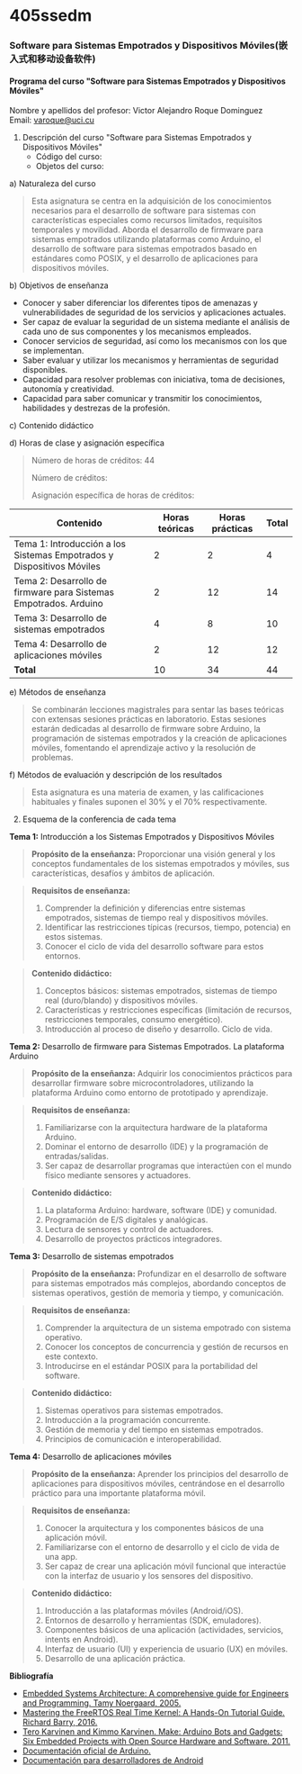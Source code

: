 # 405ssedm

### Software para Sistemas Empotrados y Dispositivos Móviles(嵌入式和移动设备软件)

#### Programa del curso "Software para Sistemas Empotrados y Dispositivos Móviles"

Nombre y apellidos del profesor: Victor Alejandro Roque Dominguez  
Email: <varoque@uci.cu>

1. Descripción del curso "Software para Sistemas Empotrados y Dispositivos Móviles"
   - Código del curso:
   - Objetos del curso:

a) Naturaleza del curso

>Esta asignatura se centra en la adquisición de los conocimientos necesarios para el desarrollo de software para sistemas con características especiales como recursos limitados, requisitos temporales y movilidad. Aborda el desarrollo de firmware para sistemas empotrados utilizando plataformas como Arduino, el desarrollo de software para sistemas empotrados basado en estándares como POSIX, y el desarrollo de aplicaciones para dispositivos móviles.

b) Objetivos de enseñanza

- Conocer y saber diferenciar los diferentes tipos de amenazas y vulnerabilidades de seguridad de los servicios y aplicaciones actuales.
- Ser capaz de evaluar la seguridad de un sistema mediante el análisis de cada uno de sus componentes y los mecanismos empleados.
- Conocer servicios de seguridad, así como los mecanismos con los que se implementan.
- Saber evaluar y utilizar los mecanismos y herramientas de seguridad disponibles.
- Capacidad para resolver problemas con iniciativa, toma de decisiones, autonomía y creatividad.
- Capacidad para saber comunicar y transmitir los conocimientos, habilidades y destrezas de la profesión.

c) Contenido didáctico

d) Horas de clase y asignación específica

>Número de horas de créditos: 44
>
>
>Número de créditos:
>
>Asignación específica de horas de créditos:

| **Contenido**                                                    | **Horas teóricas** | **Horas prácticas** | **Total**| 
| ------------------------------------------------------------ | -------------- | --------------- | ----- |
| Tema 1: Introducción a los Sistemas Empotrados y Dispositivos Móviles | 2              | 2               | 4     |
| Tema 2: Desarrollo de firmware para Sistemas Empotrados. Arduino | 2              | 12              | 14    |
| Tema 3: Desarrollo de sistemas empotrados                | 4              | 8               | 10    |
| Tema 4: Desarrollo de aplicaciones móviles               | 2              | 12              | 12    |
| **Total**                                                    | 10             | 34              | 44    |

e) Métodos de enseñanza

> Se combinarán lecciones magistrales para sentar las bases teóricas con extensas sesiones prácticas en laboratorio. Estas sesiones estarán dedicadas al desarrollo de firmware sobre Arduino, la programación de sistemas empotrados y la creación de aplicaciones móviles, fomentando el aprendizaje activo y la resolución de problemas.

f) Métodos de evaluación y descripción de los resultados

> Esta asignatura es una materia de examen, y las calificaciones habituales y finales suponen el 30% y el 70% respectivamente.

2. Esquema de la conferencia de cada tema

**Tema 1:** Introducción a los Sistemas Empotrados y Dispositivos Móviles

>**Propósito de la enseñanza:** Proporcionar una visión general y los conceptos fundamentales de los sistemas empotrados y móviles, sus características, desafíos y ámbitos de aplicación.

>**Requisitos de enseñanza:**
> 1. Comprender la definición y diferencias entre sistemas empotrados, sistemas de tiempo real y dispositivos móviles.
> 2. Identificar las restricciones típicas (recursos, tiempo, potencia) en estos sistemas.
> 3. Conocer el ciclo de vida del desarrollo software para estos entornos.

> **Contenido didáctico:**
> 1. Conceptos básicos: sistemas empotrados, sistemas de tiempo real (duro/blando) y dispositivos móviles.
> 2. Características y restricciones específicas (limitación de recursos, restricciones temporales, consumo energético).
> 3. Introducción al proceso de diseño y desarrollo. Ciclo de vida.

**Tema 2:** Desarrollo de firmware para Sistemas Empotrados. La plataforma Arduino

> **Propósito de la enseñanza:** Adquirir los conocimientos prácticos para desarrollar firmware sobre microcontroladores, utilizando la plataforma Arduino como entorno de prototipado y aprendizaje.

> **Requisitos de enseñanza:**
> 1. Familiarizarse con la arquitectura hardware de la plataforma Arduino.
> 2. Dominar el entorno de desarrollo (IDE) y la programación de entradas/salidas.
> 3. Ser capaz de desarrollar programas que interactúen con el mundo físico mediante sensores y actuadores.

> **Contenido didáctico:**
> 1. La plataforma Arduino: hardware, software (IDE) y comunidad.
> 2. Programación de E/S digitales y analógicas.
> 3. Lectura de sensores y control de actuadores.
> 4. Desarrollo de proyectos prácticos integradores.

**Tema 3:** Desarrollo de sistemas empotrados

> **Propósito de la enseñanza:** Profundizar en el desarrollo de software para sistemas empotrados más complejos, abordando conceptos de sistemas operativos, gestión de memoria y tiempo, y comunicación.

> **Requisitos de enseñanza:**
> 1. Comprender la arquitectura de un sistema empotrado con sistema operativo.
> 2. Conocer los conceptos de concurrencia y gestión de recursos en este contexto.
> 3. Introducirse en el estándar POSIX para la portabilidad del software.

> **Contenido didáctico:**
> 1. Sistemas operativos para sistemas empotrados.
> 2. Introducción a la programación concurrente.
> 3. Gestión de memoria y del tiempo en sistemas empotrados.
> 4. Principios de comunicación e interoperabilidad.

**Tema 4:** Desarrollo de aplicaciones móviles

> **Propósito de la enseñanza:** Aprender los principios del desarrollo de aplicaciones para dispositivos móviles, centrándose en el desarrollo práctico para una importante plataforma móvil.

> **Requisitos de enseñanza:**
> 1. Conocer la arquitectura y los componentes básicos de una aplicación móvil.
> 2. Familiarizarse con el entorno de desarrollo y el ciclo de vida de una app.
> 3. Ser capaz de crear una aplicación móvil funcional que interactúe con la interfaz de usuario y los sensores del dispositivo.

> **Contenido didáctico:**
> 1. Introducción a las plataformas móviles (Android/iOS).
> 2. Entornos de desarrollo y herramientas (SDK, emuladores).
> 3. Componentes básicos de una aplicación (actividades, servicios, intents en Android).
> 4. Interfaz de usuario (UI) y experiencia de usuario (UX) en móviles.
> 5. Desarrollo de una aplicación práctica.

**Bibliografía**

- [Embedded Systems Architecture: A comprehensive guide for Engineers and Programming. Tamy Noergaard, 2005.]()
- [Mastering the FreeRTOS Real Time Kernel: A Hands-On Tutorial Guide. Richard Barry, 2016.]()
- [Tero Karvinen and Kimmo Karvinen. Make: Arduino Bots and Gadgets: Six Embedded Projects with Open Source Hardware and Software. 2011.]()
- [Documentación oficial de Arduino.](https://docs.arduino.cc/)
- [Documentación para desarrolladores de Android](https://developer.android.com/)

